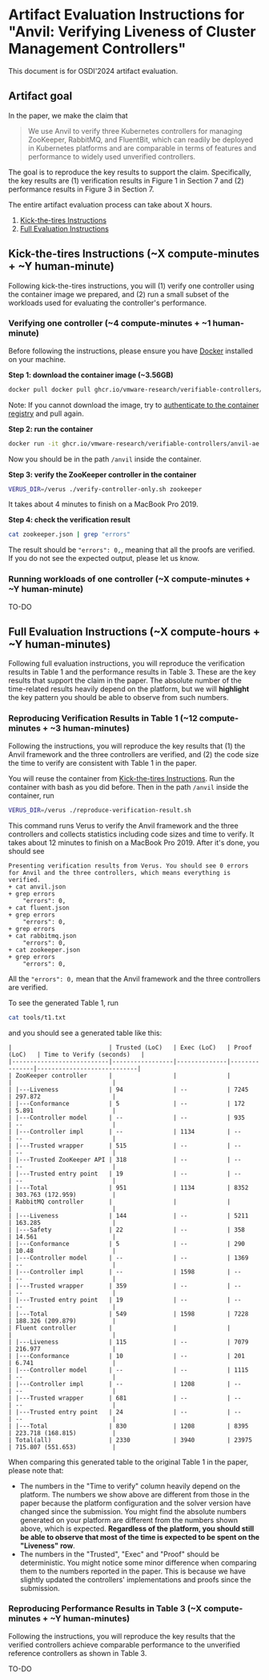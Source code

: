 # Artifact Evaluation Instructions for "Anvil: Verifying Liveness of Cluster Management Controllers"

This document is for OSDI'2024 artifact evaluation.

## Artifact goal
In the paper, we make the claim that
>  We use Anvil to verify three Kubernetes controllers for managing ZooKeeper, RabbitMQ, and FluentBit, which can readily be deployed in Kubernetes platforms and are comparable in terms of features and performance to widely used unverified controllers.

The goal is to reproduce the key results to support the claim. Specifically, the key results are (1) verification results in Figure 1 in Section 7 and (2) performance results in Figure 3 in Section 7.

The entire artifact evaluation process can take about X hours.

1. [Kick-the-tires Instructions](#kick-the-tires-instructions-5-minutes)
2. [Full Evaluation Instructions](#full-evaluation-instructions-X-hours)

## Kick-the-tires Instructions (~X compute-minutes + ~Y human-minute)

Following kick-the-tires instructions, you will (1) verify one controller using the container image we prepared, and (2) run a small subset of the workloads used for evaluating the controller's performance.

### Verifying one controller (~4 compute-minutes + ~1 human-minute)

Before following the instructions, please ensure you have [Docker](https://docs.docker.com/engine/install/) installed on your machine.

**Step 1: download the container image (~3.56GB)**
```bash
docker pull docker pull ghcr.io/vmware-research/verifiable-controllers/anvil-ae:latest
```
Note: If you cannot download the image, try to [authenticate to the container registry](https://docs.github.com/en/packages/working-with-a-github-packages-registry/working-with-the-container-registry#authenticating-to-the-container-registry) and pull again.

</details>

**Step 2: run the container**
```bash
docker run -it ghcr.io/vmware-research/verifiable-controllers/anvil-ae:latest bash
```
Now you should be in the path `/anvil` inside the container.

**Step 3: verify the ZooKeeper controller in the container**
```bash
VERUS_DIR=/verus ./verify-controller-only.sh zookeeper
```
It takes about 4 minutes to finish on a MacBook Pro 2019.

**Step 4: check the verification result**
```bash
cat zookeeper.json | grep "errors"
```
The result should be `"errors": 0,`, meaning that all the proofs are verified. If you do not see the expected output, please let us know.

### Running workloads of one controller (~X compute-minutes + ~Y human-minute)

TO-DO

## Full Evaluation Instructions (~X compute-hours + ~Y human-minutes)

Following full evaluation instructions, you will reproduce the verification results in Table 1 and the performance results in Table 3. These are the key results that support the claim in the paper. The absolute number of the time-related results heavily depend on the platform, but we will **highlight** the key pattern you should be able to observe from such numbers.

### Reproducing Verification Results in Table 1 (~12 compute-minutes + ~3 human-minutes)

Following the instructions, you will reproduce the key results that (1) the Anvil framework and the three controllers are verified, and (2) the code size the time to verify are consistent with Table 1 in the paper.

You will reuse the container from [Kick-the-tires Instructions](#kick-the-tires-instructions-5-minutes). Run the container with bash as you did before. Then in the path `/anvil` inside the container, run
```bash
VERUS_DIR=/verus ./reproduce-verification-result.sh
```
This command runs Verus to verify the Anvil framework and the three controllers and collects statistics including code sizes and time to verify. It takes about 12 minutes to finish on a MacBook Pro 2019. After it's done, you should see
```
Presenting verification results from Verus. You should see 0 errors for Anvil and the three controllers, which means everything is verified.
+ cat anvil.json
+ grep errors
    "errors": 0,
+ cat fluent.json
+ grep errors
    "errors": 0,
+ grep errors
+ cat rabbitmq.json
    "errors": 0,
+ cat zookeeper.json
+ grep errors
    "errors": 0,
```
All the `"errors": 0,` mean that the Anvil framework and the three controllers are verified.

To see the generated Table 1, run
```bash
cat tools/t1.txt
```
and you should see a generated table like this:
```
|                           | Trusted (LoC)   | Exec (LoC)   | Proof (LoC)   | Time to Verify (seconds)   |
|---------------------------|-----------------|--------------|---------------|----------------------------|
| ZooKeeper controller      |                 |              |               |                            |
| |---Liveness              | 94              | --           | 7245          | 297.872                    |
| |---Conformance           | 5               | --           | 172           | 5.891                      |
| |---Controller model      | --              | --           | 935           | --                         |
| |---Controller impl       | --              | 1134         | --            | --                         |
| |---Trusted wrapper       | 515             | --           | --            | --                         |
| |---Trusted ZooKeeper API | 318             | --           | --            | --                         |
| |---Trusted entry point   | 19              | --           | --            | --                         |
| |---Total                 | 951             | 1134         | 8352          | 303.763 (172.959)          |
| RabbitMQ controller       |                 |              |               |                            |
| |---Liveness              | 144             | --           | 5211          | 163.285                    |
| |---Safety                | 22              | --           | 358           | 14.561                     |
| |---Conformance           | 5               | --           | 290           | 10.48                      |
| |---Controller model      | --              | --           | 1369          | --                         |
| |---Controller impl       | --              | 1598         | --            | --                         |
| |---Trusted wrapper       | 359             | --           | --            | --                         |
| |---Trusted entry point   | 19              | --           | --            | --                         |
| |---Total                 | 549             | 1598         | 7228          | 188.326 (209.879)          |
| Fluent controller         |                 |              |               |                            |
| |---Liveness              | 115             | --           | 7079          | 216.977                    |
| |---Conformance           | 10              | --           | 201           | 6.741                      |
| |---Controller model      | --              | --           | 1115          | --                         |
| |---Controller impl       | --              | 1208         | --            | --                         |
| |---Trusted wrapper       | 681             | --           | --            | --                         |
| |---Trusted entry point   | 24              | --           | --            | --                         |
| |---Total                 | 830             | 1208         | 8395          | 223.718 (168.815)          |
| Total(all)                | 2330            | 3940         | 23975         | 715.807 (551.653)          |
```
When comparing this generated table to the original Table 1 in the paper, please note that:
- The numbers in the "Time to verify" column heavily depend on the platform. The numbers we show above are different from those in the paper because the platform configuration and the solver version have changed since the submission. You might find the absolute numbers generated on your platform are different from the numbers shown above, which is expected. **Regardless of the platform, you should still be able to observe that most of the time is expected to be spent on the "Liveness" row**.
- The numbers in the "Trusted", "Exec" and "Proof" should be deterministic. You might notice some minor difference when comparing them to the numbers reported in the paper. This is because we have slightly updated the controllers' implementations and proofs since the submission.

### Reproducing Performance Results in Table 3 (~X compute-minutes + ~Y human-minutes)

Following the instructions, you will reproduce the key results that the verified controllers achieve comparable performance to the unverified reference controllers as shown in Table 3.

TO-DO

